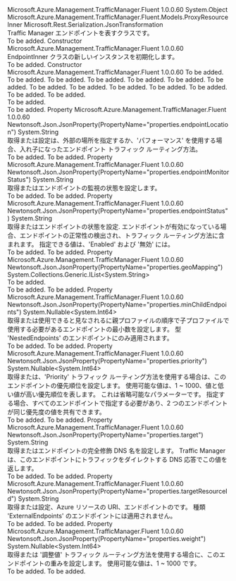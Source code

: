 <Type Name="EndpointInner" FullName="Microsoft.Azure.Management.TrafficManager.Fluent.Models.EndpointInner">
  <TypeSignature Language="C#" Value="public class EndpointInner : Microsoft.Azure.Management.TrafficManager.Fluent.Models.ProxyResourceInner" />
  <TypeSignature Language="ILAsm" Value=".class public auto ansi beforefieldinit EndpointInner extends Microsoft.Azure.Management.TrafficManager.Fluent.Models.ProxyResourceInner" />
  <TypeSignature Language="DocId" Value="T:Microsoft.Azure.Management.TrafficManager.Fluent.Models.EndpointInner" />
  <TypeSignature Language="VB.NET" Value="Public Class EndpointInner&#xA;Inherits ProxyResourceInner" />
  <TypeSignature Language="F#" Value="type EndpointInner = class&#xA;    inherit ProxyResourceInner" />
  <AssemblyInfo>
    <AssemblyName>Microsoft.Azure.Management.TrafficManager.Fluent</AssemblyName>
    <AssemblyVersion>1.0.0.60</AssemblyVersion>
  </AssemblyInfo>
  <Base>
    <BaseTypeName>System.Object</BaseTypeName>
    <BaseTypeName FrameworkAlternate="azure-dotnet">Microsoft.Azure.Management.TrafficManager.Fluent.Models.ProxyResourceInner</BaseTypeName>
  </Base>
  <Interfaces />
  <Attributes>
    <Attribute>
      <AttributeName>Microsoft.Rest.Serialization.JsonTransformation</AttributeName>
    </Attribute>
  </Attributes>
  <Docs>
    <summary>
            Traffic Manager エンドポイントを表すクラスです。
            </summary>
    <remarks>To be added.</remarks>
  </Docs>
  <Members>
    <Member MemberName=".ctor">
      <MemberSignature Language="C#" Value="public EndpointInner ();" />
      <MemberSignature Language="ILAsm" Value=".method public hidebysig specialname rtspecialname instance void .ctor() cil managed" />
      <MemberSignature Language="DocId" Value="M:Microsoft.Azure.Management.TrafficManager.Fluent.Models.EndpointInner.#ctor" />
      <MemberSignature Language="VB.NET" Value="Public Sub New ()" />
      <MemberType>Constructor</MemberType>
      <AssemblyInfo>
        <AssemblyName>Microsoft.Azure.Management.TrafficManager.Fluent</AssemblyName>
        <AssemblyVersion>1.0.0.60</AssemblyVersion>
      </AssemblyInfo>
      <Parameters />
      <Docs>
        <summary>
            EndpointInner クラスの新しいインスタンスを初期化します。
            </summary>
        <remarks>To be added.</remarks>
      </Docs>
    </Member>
    <Member MemberName=".ctor">
      <MemberSignature Language="C#" Value="public EndpointInner (string location = null, string id = null, string name = null, string type = null, System.Collections.Generic.IDictionary&lt;string,string&gt; tags = null, string targetResourceId = null, string target = null, string endpointStatus = null, Nullable&lt;long&gt; weight = null, Nullable&lt;long&gt; priority = null, string endpointLocation = null, string endpointMonitorStatus = null, Nullable&lt;long&gt; minChildEndpoints = null, System.Collections.Generic.IList&lt;string&gt; geoMapping = null);" />
      <MemberSignature Language="ILAsm" Value=".method public hidebysig specialname rtspecialname instance void .ctor(string location, string id, string name, string type, class System.Collections.Generic.IDictionary`2&lt;string, string&gt; tags, string targetResourceId, string target, string endpointStatus, valuetype System.Nullable`1&lt;int64&gt; weight, valuetype System.Nullable`1&lt;int64&gt; priority, string endpointLocation, string endpointMonitorStatus, valuetype System.Nullable`1&lt;int64&gt; minChildEndpoints, class System.Collections.Generic.IList`1&lt;string&gt; geoMapping) cil managed" />
      <MemberSignature Language="DocId" Value="M:Microsoft.Azure.Management.TrafficManager.Fluent.Models.EndpointInner.#ctor(System.String,System.String,System.String,System.String,System.Collections.Generic.IDictionary{System.String,System.String},System.String,System.String,System.String,System.Nullable{System.Int64},System.Nullable{System.Int64},System.String,System.String,System.Nullable{System.Int64},System.Collections.Generic.IList{System.String})" />
      <MemberSignature Language="VB.NET" Value="Public Sub New (Optional location As String = null, Optional id As String = null, Optional name As String = null, Optional type As String = null, Optional tags As IDictionary(Of String, String) = null, Optional targetResourceId As String = null, Optional target As String = null, Optional endpointStatus As String = null, Optional weight As Nullable(Of Long) = null, Optional priority As Nullable(Of Long) = null, Optional endpointLocation As String = null, Optional endpointMonitorStatus As String = null, Optional minChildEndpoints As Nullable(Of Long) = null, Optional geoMapping As IList(Of String) = null)" />
      <MemberSignature Language="F#" Value="new Microsoft.Azure.Management.TrafficManager.Fluent.Models.EndpointInner : string * string * string * string * System.Collections.Generic.IDictionary&lt;string, string&gt; * string * string * string * Nullable&lt;int64&gt; * Nullable&lt;int64&gt; * string * string * Nullable&lt;int64&gt; * System.Collections.Generic.IList&lt;string&gt; -&gt; Microsoft.Azure.Management.TrafficManager.Fluent.Models.EndpointInner" Usage="new Microsoft.Azure.Management.TrafficManager.Fluent.Models.EndpointInner (location, id, name, type, tags, targetResourceId, target, endpointStatus, weight, priority, endpointLocation, endpointMonitorStatus, minChildEndpoints, geoMapping)" />
      <MemberType>Constructor</MemberType>
      <AssemblyInfo>
        <AssemblyName>Microsoft.Azure.Management.TrafficManager.Fluent</AssemblyName>
        <AssemblyVersion>1.0.0.60</AssemblyVersion>
      </AssemblyInfo>
      <Parameters>
        <Parameter Name="location" Type="System.String" />
        <Parameter Name="id" Type="System.String" />
        <Parameter Name="name" Type="System.String" />
        <Parameter Name="type" Type="System.String" />
        <Parameter Name="tags" Type="System.Collections.Generic.IDictionary&lt;System.String,System.String&gt;" />
        <Parameter Name="targetResourceId" Type="System.String" />
        <Parameter Name="target" Type="System.String" />
        <Parameter Name="endpointStatus" Type="System.String" />
        <Parameter Name="weight" Type="System.Nullable&lt;System.Int64&gt;" />
        <Parameter Name="priority" Type="System.Nullable&lt;System.Int64&gt;" />
        <Parameter Name="endpointLocation" Type="System.String" />
        <Parameter Name="endpointMonitorStatus" Type="System.String" />
        <Parameter Name="minChildEndpoints" Type="System.Nullable&lt;System.Int64&gt;" />
        <Parameter Name="geoMapping" Type="System.Collections.Generic.IList&lt;System.String&gt;" />
      </Parameters>
      <Docs>
        <param name="location">To be added.</param>
        <param name="id">To be added.</param>
        <param name="name">To be added.</param>
        <param name="type">To be added.</param>
        <param name="tags">To be added.</param>
        <param name="targetResourceId">To be added.</param>
        <param name="target">To be added.</param>
        <param name="endpointStatus">To be added.</param>
        <param name="weight">To be added.</param>
        <param name="priority">To be added.</param>
        <param name="endpointLocation">To be added.</param>
        <param name="endpointMonitorStatus">To be added.</param>
        <param name="minChildEndpoints">To be added.</param>
        <param name="geoMapping">To be added.</param>
        <summary>To be added.</summary>
        <remarks>To be added.</remarks>
      </Docs>
    </Member>
    <Member MemberName="EndpointLocation">
      <MemberSignature Language="C#" Value="public string EndpointLocation { get; set; }" />
      <MemberSignature Language="ILAsm" Value=".property instance string EndpointLocation" />
      <MemberSignature Language="DocId" Value="P:Microsoft.Azure.Management.TrafficManager.Fluent.Models.EndpointInner.EndpointLocation" />
      <MemberSignature Language="VB.NET" Value="Public Property EndpointLocation As String" />
      <MemberSignature Language="F#" Value="member this.EndpointLocation : string with get, set" Usage="Microsoft.Azure.Management.TrafficManager.Fluent.Models.EndpointInner.EndpointLocation" />
      <MemberType>Property</MemberType>
      <AssemblyInfo>
        <AssemblyName>Microsoft.Azure.Management.TrafficManager.Fluent</AssemblyName>
        <AssemblyVersion>1.0.0.60</AssemblyVersion>
      </AssemblyInfo>
      <Attributes>
        <Attribute>
          <AttributeName>Newtonsoft.Json.JsonProperty(PropertyName="properties.endpointLocation")</AttributeName>
        </Attribute>
      </Attributes>
      <ReturnValue>
        <ReturnType>System.String</ReturnType>
      </ReturnValue>
      <Docs>
        <summary>
            取得または設定は、外部の場所を指定するか、'パフォーマンス' を使用する場合、入れ子になったエンドポイント トラフィック ルーティング方法。
            </summary>
        <value>To be added.</value>
        <remarks>To be added.</remarks>
      </Docs>
    </Member>
    <Member MemberName="EndpointMonitorStatus">
      <MemberSignature Language="C#" Value="public string EndpointMonitorStatus { get; set; }" />
      <MemberSignature Language="ILAsm" Value=".property instance string EndpointMonitorStatus" />
      <MemberSignature Language="DocId" Value="P:Microsoft.Azure.Management.TrafficManager.Fluent.Models.EndpointInner.EndpointMonitorStatus" />
      <MemberSignature Language="VB.NET" Value="Public Property EndpointMonitorStatus As String" />
      <MemberSignature Language="F#" Value="member this.EndpointMonitorStatus : string with get, set" Usage="Microsoft.Azure.Management.TrafficManager.Fluent.Models.EndpointInner.EndpointMonitorStatus" />
      <MemberType>Property</MemberType>
      <AssemblyInfo>
        <AssemblyName>Microsoft.Azure.Management.TrafficManager.Fluent</AssemblyName>
        <AssemblyVersion>1.0.0.60</AssemblyVersion>
      </AssemblyInfo>
      <Attributes>
        <Attribute>
          <AttributeName>Newtonsoft.Json.JsonProperty(PropertyName="properties.endpointMonitorStatus")</AttributeName>
        </Attribute>
      </Attributes>
      <ReturnValue>
        <ReturnType>System.String</ReturnType>
      </ReturnValue>
      <Docs>
        <summary>
            取得またはエンドポイントの監視の状態を設定します。
            </summary>
        <value>To be added.</value>
        <remarks>To be added.</remarks>
      </Docs>
    </Member>
    <Member MemberName="EndpointStatus">
      <MemberSignature Language="C#" Value="public string EndpointStatus { get; set; }" />
      <MemberSignature Language="ILAsm" Value=".property instance string EndpointStatus" />
      <MemberSignature Language="DocId" Value="P:Microsoft.Azure.Management.TrafficManager.Fluent.Models.EndpointInner.EndpointStatus" />
      <MemberSignature Language="VB.NET" Value="Public Property EndpointStatus As String" />
      <MemberSignature Language="F#" Value="member this.EndpointStatus : string with get, set" Usage="Microsoft.Azure.Management.TrafficManager.Fluent.Models.EndpointInner.EndpointStatus" />
      <MemberType>Property</MemberType>
      <AssemblyInfo>
        <AssemblyName>Microsoft.Azure.Management.TrafficManager.Fluent</AssemblyName>
        <AssemblyVersion>1.0.0.60</AssemblyVersion>
      </AssemblyInfo>
      <Attributes>
        <Attribute>
          <AttributeName>Newtonsoft.Json.JsonProperty(PropertyName="properties.endpointStatus")</AttributeName>
        </Attribute>
      </Attributes>
      <ReturnValue>
        <ReturnType>System.String</ReturnType>
      </ReturnValue>
      <Docs>
        <summary>
            取得またはエンドポイントの状態を設定.  エンドポイントが有効になっている場合、エンドポイントの正常性の検出され、トラフィック ルーティング方法に含まれます。  指定できる値は、'Enabled' および '無効' には。
            </summary>
        <value>To be added.</value>
        <remarks>To be added.</remarks>
      </Docs>
    </Member>
    <Member MemberName="GeoMapping">
      <MemberSignature Language="C#" Value="public System.Collections.Generic.IList&lt;string&gt; GeoMapping { get; set; }" />
      <MemberSignature Language="ILAsm" Value=".property instance class System.Collections.Generic.IList`1&lt;string&gt; GeoMapping" />
      <MemberSignature Language="DocId" Value="P:Microsoft.Azure.Management.TrafficManager.Fluent.Models.EndpointInner.GeoMapping" />
      <MemberSignature Language="VB.NET" Value="Public Property GeoMapping As IList(Of String)" />
      <MemberSignature Language="F#" Value="member this.GeoMapping : System.Collections.Generic.IList&lt;string&gt; with get, set" Usage="Microsoft.Azure.Management.TrafficManager.Fluent.Models.EndpointInner.GeoMapping" />
      <MemberType>Property</MemberType>
      <AssemblyInfo>
        <AssemblyName>Microsoft.Azure.Management.TrafficManager.Fluent</AssemblyName>
        <AssemblyVersion>1.0.0.60</AssemblyVersion>
      </AssemblyInfo>
      <Attributes>
        <Attribute>
          <AttributeName>Newtonsoft.Json.JsonProperty(PropertyName="properties.geoMapping")</AttributeName>
        </Attribute>
      </Attributes>
      <ReturnValue>
        <ReturnType>System.Collections.Generic.IList&lt;System.String&gt;</ReturnType>
      </ReturnValue>
      <Docs>
        <summary>To be added.</summary>
        <value>To be added.</value>
        <remarks>To be added.</remarks>
      </Docs>
    </Member>
    <Member MemberName="MinChildEndpoints">
      <MemberSignature Language="C#" Value="public Nullable&lt;long&gt; MinChildEndpoints { get; set; }" />
      <MemberSignature Language="ILAsm" Value=".property instance valuetype System.Nullable`1&lt;int64&gt; MinChildEndpoints" />
      <MemberSignature Language="DocId" Value="P:Microsoft.Azure.Management.TrafficManager.Fluent.Models.EndpointInner.MinChildEndpoints" />
      <MemberSignature Language="VB.NET" Value="Public Property MinChildEndpoints As Nullable(Of Long)" />
      <MemberSignature Language="F#" Value="member this.MinChildEndpoints : Nullable&lt;int64&gt; with get, set" Usage="Microsoft.Azure.Management.TrafficManager.Fluent.Models.EndpointInner.MinChildEndpoints" />
      <MemberType>Property</MemberType>
      <AssemblyInfo>
        <AssemblyName>Microsoft.Azure.Management.TrafficManager.Fluent</AssemblyName>
        <AssemblyVersion>1.0.0.60</AssemblyVersion>
      </AssemblyInfo>
      <Attributes>
        <Attribute>
          <AttributeName>Newtonsoft.Json.JsonProperty(PropertyName="properties.minChildEndpoints")</AttributeName>
        </Attribute>
      </Attributes>
      <ReturnValue>
        <ReturnType>System.Nullable&lt;System.Int64&gt;</ReturnType>
      </ReturnValue>
      <Docs>
        <summary>
            取得または使用できると見なされるに親プロファイルの順序で子プロファイルで使用する必要があるエンドポイントの最小数を設定します。 型 'NestedEndpoints' のエンドポイントにのみ適用されます。
            </summary>
        <value>To be added.</value>
        <remarks>To be added.</remarks>
      </Docs>
    </Member>
    <Member MemberName="Priority">
      <MemberSignature Language="C#" Value="public Nullable&lt;long&gt; Priority { get; set; }" />
      <MemberSignature Language="ILAsm" Value=".property instance valuetype System.Nullable`1&lt;int64&gt; Priority" />
      <MemberSignature Language="DocId" Value="P:Microsoft.Azure.Management.TrafficManager.Fluent.Models.EndpointInner.Priority" />
      <MemberSignature Language="VB.NET" Value="Public Property Priority As Nullable(Of Long)" />
      <MemberSignature Language="F#" Value="member this.Priority : Nullable&lt;int64&gt; with get, set" Usage="Microsoft.Azure.Management.TrafficManager.Fluent.Models.EndpointInner.Priority" />
      <MemberType>Property</MemberType>
      <AssemblyInfo>
        <AssemblyName>Microsoft.Azure.Management.TrafficManager.Fluent</AssemblyName>
        <AssemblyVersion>1.0.0.60</AssemblyVersion>
      </AssemblyInfo>
      <Attributes>
        <Attribute>
          <AttributeName>Newtonsoft.Json.JsonProperty(PropertyName="properties.priority")</AttributeName>
        </Attribute>
      </Attributes>
      <ReturnValue>
        <ReturnType>System.Nullable&lt;System.Int64&gt;</ReturnType>
      </ReturnValue>
      <Docs>
        <summary>
            取得または、'Priority' トラフィック ルーティング方法を使用する場合は、このエンドポイントの優先順位を設定します。 使用可能な値は、1 ~ 1000、値と低い値が高い優先順位を表します。 これは省略可能なパラメーターです。  指定する場合、すべてのエンドポイントで指定する必要があり、2 つのエンドポイントが同じ優先度の値を共有できます。
            </summary>
        <value>To be added.</value>
        <remarks>To be added.</remarks>
      </Docs>
    </Member>
    <Member MemberName="Target">
      <MemberSignature Language="C#" Value="public string Target { get; set; }" />
      <MemberSignature Language="ILAsm" Value=".property instance string Target" />
      <MemberSignature Language="DocId" Value="P:Microsoft.Azure.Management.TrafficManager.Fluent.Models.EndpointInner.Target" />
      <MemberSignature Language="VB.NET" Value="Public Property Target As String" />
      <MemberSignature Language="F#" Value="member this.Target : string with get, set" Usage="Microsoft.Azure.Management.TrafficManager.Fluent.Models.EndpointInner.Target" />
      <MemberType>Property</MemberType>
      <AssemblyInfo>
        <AssemblyName>Microsoft.Azure.Management.TrafficManager.Fluent</AssemblyName>
        <AssemblyVersion>1.0.0.60</AssemblyVersion>
      </AssemblyInfo>
      <Attributes>
        <Attribute>
          <AttributeName>Newtonsoft.Json.JsonProperty(PropertyName="properties.target")</AttributeName>
        </Attribute>
      </Attributes>
      <ReturnValue>
        <ReturnType>System.String</ReturnType>
      </ReturnValue>
      <Docs>
        <summary>
            取得またはエンドポイントの完全修飾 DNS 名を設定します。  Traffic Manager は、このエンドポイントにトラフィックをダイレクトする DNS 応答でこの値を返します。
            </summary>
        <value>To be added.</value>
        <remarks>To be added.</remarks>
      </Docs>
    </Member>
    <Member MemberName="TargetResourceId">
      <MemberSignature Language="C#" Value="public string TargetResourceId { get; set; }" />
      <MemberSignature Language="ILAsm" Value=".property instance string TargetResourceId" />
      <MemberSignature Language="DocId" Value="P:Microsoft.Azure.Management.TrafficManager.Fluent.Models.EndpointInner.TargetResourceId" />
      <MemberSignature Language="VB.NET" Value="Public Property TargetResourceId As String" />
      <MemberSignature Language="F#" Value="member this.TargetResourceId : string with get, set" Usage="Microsoft.Azure.Management.TrafficManager.Fluent.Models.EndpointInner.TargetResourceId" />
      <MemberType>Property</MemberType>
      <AssemblyInfo>
        <AssemblyName>Microsoft.Azure.Management.TrafficManager.Fluent</AssemblyName>
        <AssemblyVersion>1.0.0.60</AssemblyVersion>
      </AssemblyInfo>
      <Attributes>
        <Attribute>
          <AttributeName>Newtonsoft.Json.JsonProperty(PropertyName="properties.targetResourceId")</AttributeName>
        </Attribute>
      </Attributes>
      <ReturnValue>
        <ReturnType>System.String</ReturnType>
      </ReturnValue>
      <Docs>
        <summary>
            取得または設定、Azure リソースの URI、エンドポイントのです。  種類 'ExternalEndpoints' のエンドポイントには適用されません。
            </summary>
        <value>To be added.</value>
        <remarks>To be added.</remarks>
      </Docs>
    </Member>
    <Member MemberName="Weight">
      <MemberSignature Language="C#" Value="public Nullable&lt;long&gt; Weight { get; set; }" />
      <MemberSignature Language="ILAsm" Value=".property instance valuetype System.Nullable`1&lt;int64&gt; Weight" />
      <MemberSignature Language="DocId" Value="P:Microsoft.Azure.Management.TrafficManager.Fluent.Models.EndpointInner.Weight" />
      <MemberSignature Language="VB.NET" Value="Public Property Weight As Nullable(Of Long)" />
      <MemberSignature Language="F#" Value="member this.Weight : Nullable&lt;int64&gt; with get, set" Usage="Microsoft.Azure.Management.TrafficManager.Fluent.Models.EndpointInner.Weight" />
      <MemberType>Property</MemberType>
      <AssemblyInfo>
        <AssemblyName>Microsoft.Azure.Management.TrafficManager.Fluent</AssemblyName>
        <AssemblyVersion>1.0.0.60</AssemblyVersion>
      </AssemblyInfo>
      <Attributes>
        <Attribute>
          <AttributeName>Newtonsoft.Json.JsonProperty(PropertyName="properties.weight")</AttributeName>
        </Attribute>
      </Attributes>
      <ReturnValue>
        <ReturnType>System.Nullable&lt;System.Int64&gt;</ReturnType>
      </ReturnValue>
      <Docs>
        <summary>
            取得または '調整値' トラフィック ルーティング方法を使用する場合に、このエンドポイントの重みを設定します。 使用可能な値は、1 ~ 1000 です。
            </summary>
        <value>To be added.</value>
        <remarks>To be added.</remarks>
      </Docs>
    </Member>
  </Members>
</Type>